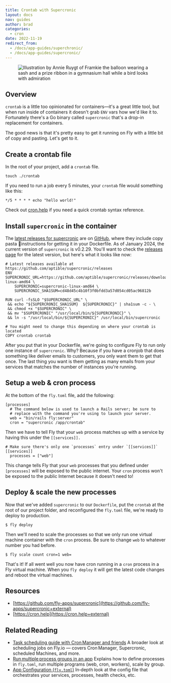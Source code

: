 ```yaml
---
title: Crontab with Supercronic
layout: docs
nav: guides
author: brad
categories:
  - cron
date: 2022-11-19
redirect_from:
  - /docs/app-guides/superchronic/
  - /docs/app-guides/supercronic/
---
```


<figure>
  <img src="/static/images/supercronic.png" alt="Illustration by Annie Ruygt of Framkie the balloon wearing a sash and a prize ribbon in a gymnasium hall while a bird looks with admiration" class="w-full max-w-lg mx-auto">
</figure>

## Overview

`crontab` is a little too opinionated for containers—it's a great little tool, but when run inside of containers it doesn't grab `ENV` vars how we'd like it to. Fortunately there's a Go binary called `supercronic` that's a drop-in replacement for containers.

The good news is that it's pretty easy to get it running on Fly with a little bit of copy and pasting. Let's get to it.

## Create a crontab file

In the root of your project, add a `crontab` file.

```
touch ./crontab
```

If you need to run a job every 5 minutes, your `crontab` file would something like this:

```
*/5 * * * * echo "hello world!"
```

Check out [cron.help](https://cron.help+external) if you need a quick crontab syntax reference.

## Install `supercronic` in the container

The [latest releases for supercronic](https://github.com/aptible/supercronic/releases+external) are on [GitHub](https://github.com/aptible/supercronic+external), where they include copy pasta 🍝instructions for getting it in your Dockerfile. As of January 2024, the current version of `supercronic` is v0.2.29. You'll want to check the [releases page](https://github.com/aptible/supercronic/releases+external) for the latest version, but here's what it looks like now:

```
# Latest releases available at https://github.com/aptible/supercronic/releases
ENV SUPERCRONIC_URL=https://github.com/aptible/supercronic/releases/download/v0.2.29/supercronic-linux-amd64 \
    SUPERCRONIC=supercronic-linux-amd64 \
    SUPERCRONIC_SHA1SUM=cd48d45c4b10f3f0bfdd3a57d054cd05ac96812b

RUN curl -fsSLO "$SUPERCRONIC_URL" \
 && echo "${SUPERCRONIC_SHA1SUM}  ${SUPERCRONIC}" | sha1sum -c - \
 && chmod +x "$SUPERCRONIC" \
 && mv "$SUPERCRONIC" "/usr/local/bin/${SUPERCRONIC}" \
 && ln -s "/usr/local/bin/${SUPERCRONIC}" /usr/local/bin/supercronic

# You might need to change this depending on where your crontab is located
COPY crontab crontab
```

After you put that in your Dockerfile, we're going to configure Fly to run only one instance of `supercronic`. Why? Because if you have a cronjob that does something like deliver emails to customers, you only want them to get that once. The last thing you want is them getting as many emails from your services that matches the number of instances you're running.

## Setup a web & cron process

At the bottom of the `fly.toml` file, add the following:

```
[processes]
  # The command below is used to launch a Rails server; be sure to
  # replace with the command you're using to launch your server.
  web = "bin/rails fly:server"
  cron = "supercronic /app/crontab"
```

Then we have to tell Fly that your `web` process matches up with a service by having this under the `[[services]].`

```
# Make sure there's only one `processes` entry under `[[services]]`
[[services]]
  processes = ["web"]
```

This change tells Fly that your `web` processes that you defined under `[processes]` will be exposed to the public internet. Your `cron` process won't be exposed to the public Internet because it doesn't need to!

## Deploy & scale the new processes

Now that we've added `supercronic` to our `Dockerfile`, put the `crontab` at the root of our project folder, and reconfigured the `fly.toml` file, we're ready to deploy to production.

```
$ fly deploy
```

Then we'll need to scale the processes so that we only run one virtual machine container with the `cron` process. Be sure to change `web` to whatever number you had before.

```
$ fly scale count cron=1 web=
```

That's it! If all went well you now have cron running in a `cron` process in a Fly virtual machine. When you `fly deploy` it will get the latest code changes and reboot the virtual machines.

## Resources

- [https://github.com/fly-apps/supercronic](https://github.com/fly-apps/supercronic+external)
- [https://cron.help](https://cron.help+external)

## Related Reading

- [Task scheduling guide with Cron Manager and friends](/docs/blueprints/task-scheduling/) A broader look at scheduling jobs on Fly.io — covers Cron Manager, Supercronic, scheduled Machines, and more.
- [Run multiple process groups in an app](/docs/launch/processes/) Explains how to define processes in `fly.toml`, run multiple programs (web, cron, workers), scale by group. 
- [App Configuration (`fly.toml`)](/docs/reference/configuration/) In‑depth look at the config file that orchestrates your services, processes, health checks, etc.